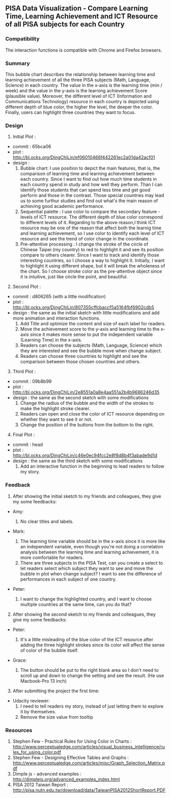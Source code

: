 ## PISA Data Visualization - Compare Learning Time, Learning Achievement and ICT Resource of all PISA subjects for each Country

### Compatibility

The interaction functions is compatible with Chrome and Firefox browsers.

### Summary

This bubble chart describes the relationship between learning time and learning achievement of all the three PISA subjects (Math, Language, Science) in each country. The value in the x-axis is the learning time (min / week) and the value in the y-axis is the learning achievement Score (plausible value). Moreover, the different level of ICT (Information and Communications Technology) resource in each country is depicted using different depth of blue color, the higher the level, the deeper the color. Finally, users can highlight three countries they want to focus.

### Design

1. Initial Plot :

  - commit : 65bca06
  - plot : http://bl.ocks.org/DingChiLin/ef06010466f442261ec2a01da42acf01
  - design :
    1. Bubble chart: I use position to depict the main features, that is, the comparison of learning time and learning achievement between each country. Since I want to find out how much time students in each country spend in study and how well they perform. Than I can identify those students that can spend less time and get good perform and those in the contrast. Those special countries may lead us to some furthur studies and find out what's the main reason of achieving good academic performance.
    2. Sequential palette : I use color to compare the secondary feature - levels of ICT resource. The different depth of blue color correspond to different levels of it. Regarding to the above reason,I think ICT resource may be one of the reason that affect both the learnig time and learning achievement, so I use color to identify each level of ICT resource and see the trend of color change in the coordinate.
    3. Pre-attentive processing : I change the stroke of the circle of Chinese Taipei (my country) to red to highlight it and see its position compare to others clearer. Since I want to track and identify those interesting countries, so I choose a way to highlight it. Initially, I want to highlight it using different shape, but it will break the wholeness of the chart. So I choose stroke color as the pre-attentive object since it is intuitive, just like circle the point, and beautiful.

2. Second Plot :

  - commit : d806265 (with a little modification)
  -  plot : http://bl.ocks.org/DingChiLin/807355cffcbaccf5a5164fbf6902cdb5
  - design : the same as the initial sketch with little modifications and add more animation and interaction functions.
    1. Add Title and optimize the content and size of each label for readers.
    2. Move the achievement score to the y-axis and learning time to the x-axis since it makes more sense to put the independent variable (Learning Time) in the x-axis.
    3. Readers can choose the subjects (Math, Language, Science) which they are interested and see the bubble move when change subject.
    4. Readers can choose three countries to highlight and see the comparison between those chosen countries and others.

3. Third Plot :

  - commit : 09b8b99
  - plot : http://bl.ocks.org/DingChiLin/2e8551a0a8e4aa551a2b4b9686246d35
  - design :  the same as the second sketch with some modifications
    1. Change the radius of the bubble and the width of the strokes to make the highlight stroke clearer.
    2. Readers can open and close the color of ICT resource depending on whether they want to see it or not.
    3. Change the position of the buttons from the bottom to the right.

4. Final Plot :

  - commit : head
  - plot : http://bl.ocks.org/DingChiLin/c46e0ec94fcc2e8f8d8b4f3abade9d1d
  - design :  the same as the third sketch with some modifications
    1. Add an interactive function in the beginning to lead readers to follow my story.

### Feedback

1. After showing the initial sketch to my friends and colleagues, they give my some feedbacks:

  - Amy:
    1. No clear titles and labels.

  - Mark:
    1. The learning time variable should be in the x-axis since it is more like an independent variable, even though you're not doing a correlation analysis between the learning time and learning achievement, it is more comfortable for readers.
    2. There are three subjects in the PISA Test, can you create a select to let readers select which subject they want to see and move the bubble in plot when change subject? I want to see the difference of performances in each subject of one country.

  - Peter:
    1. I want to change the highlighted country, and I want to choose multiple countries at the same time, can you do that?

2. After showing the second sketch to my friends and colleagues, they give my some feedbacks:

  - Peter:
    1. It's a little misleading of the blue color of the ICT resource after adding the three highlight strokes since its color will affect the sense of color of the bubble itself.

  - Grace:
    1. The button should be put to the right blank area so I don't need to scroll up and down to change the setting and see the result. (He use Macbook-Pro 13 inch)

3. After submitting the project the first time:

  - Udacity reviewer:
    1. I need to tell readers my story, instead of just letting them to explore it by themselves.
    2. Remove the size value from tooltip

### Resources

1. Stephen Few - Practical Rules for Using Color in Charts : http://www.perceptualedge.com/articles/visual_business_intelligence/rules_for_using_color.pdf
2. Stephen Few - Designing Effective Tables and Graphs  : http://www.perceptualedge.com/articles/misc/Graph_Selection_Matrix.pdf
3. Dimple js - advanced examples : http://dimplejs.org/advanced_examples_index.html
4. PISA 2012 Taiwan Report : http://pisa.nutn.edu.tw/download/data/TaiwanPISA2012ShortReport.PDF
